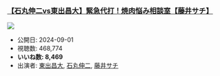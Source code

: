 ### [【石丸伸二vs東出昌大】緊急代打！焼肉悩み相談室【藤井サチ】](https://www.youtube.com/watch?v=78l8RClJPlk)
[![](https://img.youtube.com/vi/78l8RClJPlk/sddefault.jpg)](https://www.youtube.com/watch?v=78l8RClJPlk)
-   公開日: 2024-09-01
-   視聴数: 468,774
-   **いいね数: 8,469**
-   出演者: [東出昌大](/rehacq_fan/people/東出昌大 "wikilink"), [石丸伸二](/rehacq_fan/people/石丸伸二 "wikilink"), [藤井サチ](/rehacq_fan/people/藤井サチ "wikilink")
